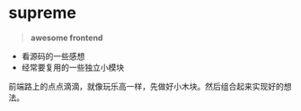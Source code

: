 # supreme

> **awesome frontend**

+ 看源码的一些感想
+ 经常要复用的一些独立小模块

前端路上的点点滴滴，就像玩乐高一样，先做好小木块。然后组合起来实现好的想法。
